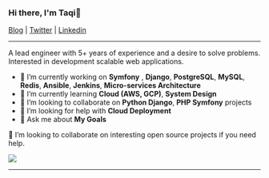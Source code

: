 ### Hi there, I'm Taqi👦

[Blog](https://medium.com/@archtaqi) |
[Twitter](https://twitter.com/archtaqi) |
[Linkedin](https://www.linkedin.com/in/archtaqi)

---

A lead engineer with 5+ years of experience and a desire to solve problems. Interested in development scalable web applications. 

- 🔭 I’m currently working on **Symfony** , **Django**, **PostgreSQL**, **MySQL**, **Redis**, **Ansible**, **Jenkins**, **Micro-services Architecture**
- 🌱 I’m currently learning **Cloud (AWS, GCP)**, **System Design**
- 👯 I’m looking to collaborate on **Python Django**, **PHP Symfony** projects 
- 🤔 I’m looking for help with **Cloud Deployment**
- 💬 Ask me about **My Goals**




👯 I’m looking to collaborate on interesting open source projects if you need help.

![](https://komarev.com/ghpvc/?username=ArchTaqi)

***

